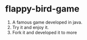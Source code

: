 # flappy-bird-game
1. A famous game developed in java. <br>
2. Try it and enjoy it. <br>
3. Fork it and developed it to more
